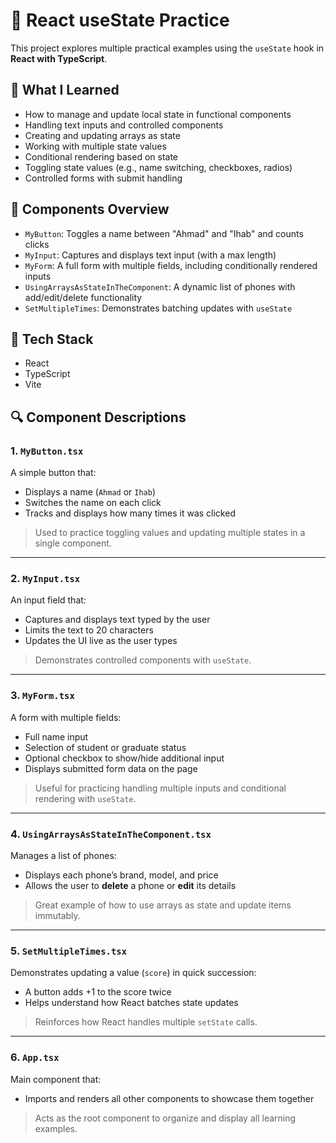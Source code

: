 # 🧠 React useState Practice

This project explores multiple practical examples using the `useState` hook in **React with TypeScript**.

## 🚀 What I Learned

- How to manage and update local state in functional components
- Handling text inputs and controlled components
- Creating and updating arrays as state
- Working with multiple state values
- Conditional rendering based on state
- Toggling state values (e.g., name switching, checkboxes, radios)
- Controlled forms with submit handling

## 🧩 Components Overview

- `MyButton`: Toggles a name between "Ahmad" and "Ihab" and counts clicks
- `MyInput`: Captures and displays text input (with a max length)
- `MyForm`: A full form with multiple fields, including conditionally rendered inputs
- `UsingArraysAsStateInTheComponent`: A dynamic list of phones with add/edit/delete functionality
- `SetMultipleTimes`: Demonstrates batching updates with `useState`

## 📂 Tech Stack

- React
- TypeScript
- Vite

## 🔍 Component Descriptions

### 1. `MyButton.tsx`
A simple button that:
- Displays a name (`Ahmad` or `Ihab`)
- Switches the name on each click
- Tracks and displays how many times it was clicked

> Used to practice toggling values and updating multiple states in a single component.

---

### 2. `MyInput.tsx`
An input field that:
- Captures and displays text typed by the user
- Limits the text to 20 characters
- Updates the UI live as the user types

> Demonstrates controlled components with `useState`.

---

### 3. `MyForm.tsx`
A form with multiple fields:
- Full name input
- Selection of student or graduate status
- Optional checkbox to show/hide additional input
- Displays submitted form data on the page

> Useful for practicing handling multiple inputs and conditional rendering with `useState`.

---

### 4. `UsingArraysAsStateInTheComponent.tsx`
Manages a list of phones:
- Displays each phone’s brand, model, and price
- Allows the user to **delete** a phone or **edit** its details

> Great example of how to use arrays as state and update items immutably.

---

### 5. `SetMultipleTimes.tsx`
Demonstrates updating a value (`score`) in quick succession:
- A button adds +1 to the score twice
- Helps understand how React batches state updates

> Reinforces how React handles multiple `setState` calls.

---

### 6. `App.tsx`
Main component that:
- Imports and renders all other components to showcase them together

> Acts as the root component to organize and display all learning examples.


